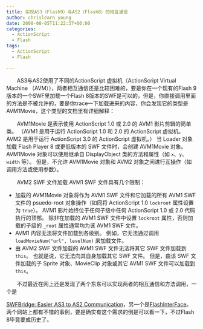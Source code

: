 ```yaml
---
title: 实现AS3（Flash9）与AS2（Flash8）的相互通信
author: chrislearn young
date: 2008-08-05T11:22:37+00:00
categories:
  - ActionScript
  - Flash
tags:
  - ActionScript
  - Flash

---
```

　　AS3与AS2使用了不同的ActionScript 虚拟机（ActionScript Virtual Machine （AVM）），两者相互通信还是比较困难的，要是你在一个现有的Flash 9版本的一个SWF里加载一个Flash 8版本的SWF是可以的，但是，你直接调用里面的方法是不被允许的，要是你trace一下加载进来的内容，你会发现它的类型是AVM1Movie，这个类型的文档里有详细解释：

<!--more-->
　　AVM1Movie 是表示使用 ActionScript 1.0 或 2.0 的 AVM1 影片剪辑的简单类。 （AVM1 是用于运行 ActionScript 1.0 和 2.0 的 ActionScript 虚拟机。AVM2 是用于运行 ActionScript 3.0 的 ActionScript 虚拟机。） 当 Loader 对象加载 Flash Player 8 或更低版本的 SWF 文件时，会创建 AVM1Movie 对象。 AVM1Movie 对象可以使用继承自 DisplayObject 类的方法和属性（如 `x`、`y`、`width` 等）。 但是，不允许 AVM1Movie 对象和 AVM2 对象之间进行互操作（如调用方法或使用参数）。

　　AVM2 SWF 文件加载 AVM1 SWF 文件具有几个限制：

  * 加载的 AVM1Movie 对象将作为 AVM1 SWF 文件和它加载的所有 AVM1 SWF 文件的 psuedo-root 对象操作（如同将 ActionScript 1.0 `lockroot` 属性设置为 `true`）。 AVM1 影片始终位于任何子级中任何 ActionScript 1.0 或 2.0 代码执行的顶部。 除非在加载的 AVM1 SWF 文件中设置 `lockroot` 属性，否则加载的子级的 `_root` 属性通常均为该 AVM1 SWF 文件。
  * AVM1 内容无法将文件加载到各级别。 例如，它无法通过调用 `loadMovieNum("url", levelNum)` 来加载文件。
  * 由 AVM2 SWF 文件加载的 AVM1 SWF 文件无法将其它 SWF 文件加载到 `this`。 也就是说，它无法向其自身加载其它 SWF 文件。 但是，由该 SWF 文件加载的子 Sprite 对象、MovieClip 对象或其它 AVM1 SWF 文件可以加载到 `this`。

　　不过最近在网上还是发现了两个东东可以实现两者的相互通信和方法调用，一个是
  
<a href="http://www.gskinner.com/blog/archives/2007/07/swfbridge_easie.html" target="_blank">SWFBridge: Easier AS3 to AS2 Communication</a>，另一个是<a href="http://www.flashextensions.com/products/flashinterface.php" target="_blank">FlashInterFace</a>。两个网站上都有不错的事例，要是确实有这个需求的倒是可以看一下，不过Flash 8毕竟要成历史了。